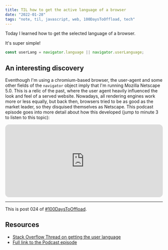 ```yaml
---
title: TIL how to get the active language of a browser
date: "2022-01-28"
tags: "note, til, javascript, web, 100DaysToOffload, tech"
---
```


Today I learned how to get the selected language of a browser.

It's super simple!

```js
const userLang = navigator.language || navigator.userLanguage;
```

## An interesting discovery

Eventhough I'm using a chromium-based browser, the user-agent and some other
fields of the `navigator` object imply that I'm running Mozilla Netscape 5.0.
This is a relic of the past, where the user agent heavily influenced the look
and feel of a served website. Nowadays, all rendering engines work more or less
equally, but back then, browsers tried to be as good as the market leader, so
they disquised themselves as Netscape. This podcast episode goes into more
detail about how this developed (jump to minute 3 to listen to this topic):

<iframe style="border-radius:12px" src="https://open.spotify.com/embed/episode/71URVFdhF6pcUBRhxerDIV?utm_source=generator&t=190" width="100%" height="232" frameBorder="0" allowfullscreen="" allow="autoplay; clipboard-write; encrypted-media; fullscreen; picture-in-picture"></iframe>

---

This is post 024 of [#100DaysToOffload](https://100daystooffload.com/).

## Resources

- [Stack Overflow Thread on getting the user language](https://stackoverflow.com/questions/8199760/how-to-get-the-browser-language-using-javascript)
- [Full link to the Podcast episode](https://corecursive.com/internet-is-duct-tape/#)
